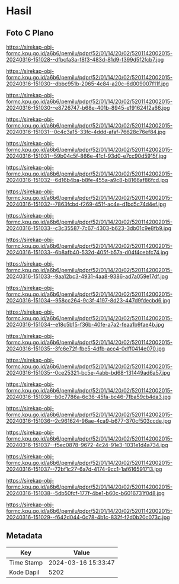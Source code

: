 # Hasil

## Foto C Plano

https://sirekap-obj-formc.kpu.go.id/a6b6/pemilu/pdpr/52/01/14/20/02/5201142002015-20240316-151028--dfbcfa3a-f8f3-483d-81d9-f399d5f2fcb7.jpg

https://sirekap-obj-formc.kpu.go.id/a6b6/pemilu/pdpr/52/01/14/20/02/5201142002015-20240316-151030--dbbc951b-2065-4c84-a20c-6d009007f11f.jpg

https://sirekap-obj-formc.kpu.go.id/a6b6/pemilu/pdpr/52/01/14/20/02/5201142002015-20240316-151030--e8726747-b68e-401b-8945-e191624f2a66.jpg

https://sirekap-obj-formc.kpu.go.id/a6b6/pemilu/pdpr/52/01/14/20/02/5201142002015-20240316-151031--0c4c3a15-33fc-4ddd-afaf-76628c76ef84.jpg

https://sirekap-obj-formc.kpu.go.id/a6b6/pemilu/pdpr/52/01/14/20/02/5201142002015-20240316-151031--59b04c5f-866e-41cf-93d0-e7cc90d5915f.jpg

https://sirekap-obj-formc.kpu.go.id/a6b6/pemilu/pdpr/52/01/14/20/02/5201142002015-20240316-151032--6d16b4ba-b8fe-455a-a9c8-b8166af86fcd.jpg

https://sirekap-obj-formc.kpu.go.id/a6b6/pemilu/pdpr/52/01/14/20/02/5201142002015-20240316-151032--7863fcbd-f269-451f-ac4e-d1bd5c74d4ef.jpg

https://sirekap-obj-formc.kpu.go.id/a6b6/pemilu/pdpr/52/01/14/20/02/5201142002015-20240316-151033--c3c35587-7c67-4303-b623-3db01c9e8fb9.jpg

https://sirekap-obj-formc.kpu.go.id/a6b6/pemilu/pdpr/52/01/14/20/02/5201142002015-20240316-151033--6b8afb40-532d-405f-b57a-d04f4cebfc74.jpg

https://sirekap-obj-formc.kpu.go.id/a6b6/pemilu/pdpr/52/01/14/20/02/5201142002015-20240316-151033--9aa12bc3-4931-4aa8-9386-ad7a059e17df.jpg

https://sirekap-obj-formc.kpu.go.id/a6b6/pemilu/pdpr/52/01/14/20/02/5201142002015-20240316-151034--958cc264-9c3f-4197-8d23-447d9fdecbd6.jpg

https://sirekap-obj-formc.kpu.go.id/a6b6/pemilu/pdpr/52/01/14/20/02/5201142002015-20240316-151034--e18c5b15-f36b-40fe-a7a2-feaa1b9fae4b.jpg

https://sirekap-obj-formc.kpu.go.id/a6b6/pemilu/pdpr/52/01/14/20/02/5201142002015-20240316-151035--3fc6e72f-fbe5-4dfb-acc4-0dff0414e070.jpg

https://sirekap-obj-formc.kpu.go.id/a6b6/pemilu/pdpr/52/01/14/20/02/5201142002015-20240316-151035--0ce25321-bc5e-4abb-bd68-131449ad6a57.jpg

https://sirekap-obj-formc.kpu.go.id/a6b6/pemilu/pdpr/52/01/14/20/02/5201142002015-20240316-151036--b0c7786a-6c36-45fa-bc46-7fba59cb4da3.jpg

https://sirekap-obj-formc.kpu.go.id/a6b6/pemilu/pdpr/52/01/14/20/02/5201142002015-20240316-151036--2c961624-96ae-4ca9-b677-370cf503ccde.jpg

https://sirekap-obj-formc.kpu.go.id/a6b6/pemilu/pdpr/52/01/14/20/02/5201142002015-20240316-151037--f5ec0878-9672-4c24-91e3-1031e1d4a734.jpg

https://sirekap-obj-formc.kpu.go.id/a6b6/pemilu/pdpr/52/01/14/20/02/5201142002015-20240316-151037--72bf1c27-6a7d-4174-9cc1-1af616591713.jpg

https://sirekap-obj-formc.kpu.go.id/a6b6/pemilu/pdpr/52/01/14/20/02/5201142002015-20240316-151038--5db50fcf-177f-4be1-b60c-b6016731f0d8.jpg

https://sirekap-obj-formc.kpu.go.id/a6b6/pemilu/pdpr/52/01/14/20/02/5201142002015-20240316-151029--f642d044-0c78-4b1c-832f-f2d0b20c073c.jpg


## Metadata

| Key        | Value               |
| ---------- | ------------------- |
| Time Stamp | 2024-03-16 15:33:47 |
| Kode Dapil | 5202                |



